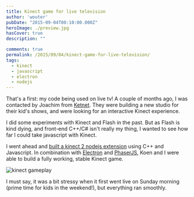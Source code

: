 ```yaml
---
title: Kinect game for live television
author: 'wouter'
pubDate: "2015-09-04T00:10:00.000Z"
heroImage: ./preview.jpg
hasCover: true
description: ""

comments: true
permalink: /2015/09/04/kinect-game-for-live-television/
tags:
  - kinect
  - javascript
  - electron
  - nodejs
---
```

That's a first: my code being used on live tv! A couple of months ago, I was contacted by Joachim from [Ketnet](https://ketnet.be). They were building a new studio for their kid's shows, and were looking for an interactive Kinect experience.

I did some experiments with Kinect and Flash in the past. But as Flash is kind dying, and front-end C++/C# isn't really my thing, I wanted to see how far I could take javascript with Kinect.

I went ahead and [built a kinect 2 nodejs extension](https://github.com/wouterverweirder/kinect2) using C++ and Javascript. In combination with [Electron](https://www.electronjs.org/) and [PhaserJS](https://phaser.io/), Koen and I were able to build a fully working, stable Kinect game.

![kinect gameplay](gameplay.jpg)

I must say, it was a bit stressy when it first went live on Sunday morning (prime time for kids in the weekend!), but everything ran smoothly.